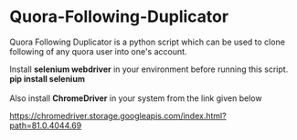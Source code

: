 # Quora-Following-Duplicator
Quora Following Duplicator is a python script which can be used to clone following of any quora user into one's account.

Install **selenium webdriver** in your environment before running this script.
   <br>
     **pip install selenium**
   <br>
   <br>
Also install **ChromeDriver** in your system from the link given below
   <br>
  
   https://chromedriver.storage.googleapis.com/index.html?path=81.0.4044.69

